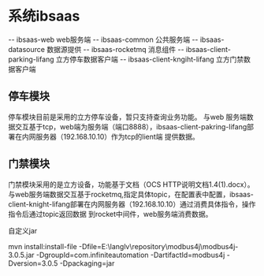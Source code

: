 # 系统ibsaas
  -- ibsaas-web web服务端
  -- ibsaas-common 公共服务端
  -- ibsaas-datasource 数据源提供
  -- ibsaas-rocketmq 消息组件
  -- ibsaas-client-parking-lifang 立方停车数据客户端
  -- ibsaas-client-kngiht-lifang 立方门禁数据客户端
  
## 停车模块
   停车模块目前是采用的立方停车设备，暂只支持查询业务功能。
   与web 服务端数据交互基于tcp，web端为服务端（端口8888），ibsaas-client-pakring-lifang部署在内网服务器（192.168.10.10）作为tcp的lient端
   提供数据。
  
## 门禁模块
   门禁模块采用的是立方设备，功能基于文档（OCS HTTP说明文档1.4(1).docx）。
   与web服务端数据交互基于rocketmq,指定具体topic，在配置表中配置，ibsaas-client-knight-lifang部署在内网服务器（192.168.10.10）通过消费具体指令，操作指令后通过topic返回数据
   到rocket中间件，web服务端消费数据。
   
   
   自定义jar 
   
   mvn install:install-file -Dfile=E:\langlv\repository\modbus4j\modbus4j-3.0.5.jar -DgroupId=com.infiniteautomation -DartifactId=modbus4j -Dversion=3.0.5 -Dpackaging=jar